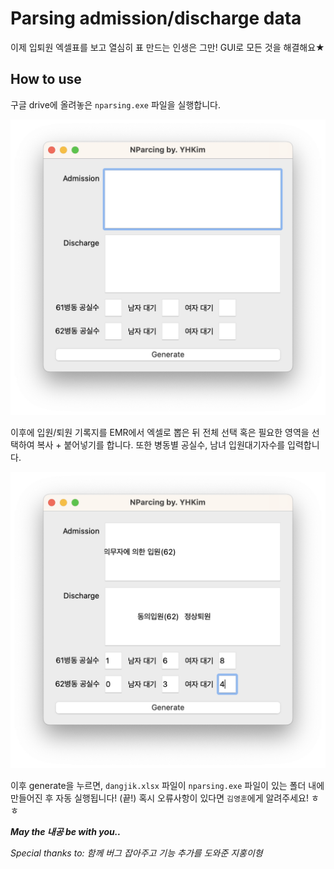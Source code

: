# Parsing admission/discharge data
이제 입퇴원 엑셀표를 보고 열심히 표 만드는 인생은 그만! GUI로 모든 것을 해결해요★

## How to use

구글 drive에 올려놓은 `nparsing.exe` 파일을 실행합니다.

<center><img src="images/blank.png"></center>

이후에 입원/퇴원 기록지를 EMR에서 엑셀로 뽑은 뒤 전체 선택 혹은 필요한 영역을 선택하여 복사 + 붙어넣기를 합니다.
또한 병동별 공실수, 남녀 입원대기자수를 입력합니다.

<center><img src="images/full.png"></center>

이후 generate을 누르면, `dangjik.xlsx` 파일이 `nparsing.exe` 파일이 있는 폴더 내에 만들어진 후 자동 실행됩니다! (끝!)
혹시 오류사항이 있다면 `김영훈`에게 알려주세요! ㅎㅎ

***May the 내공 be with you..***

*Special thanks to: 함께 버그 잡아주고 기능 추가를 도와준 지홍이형*
